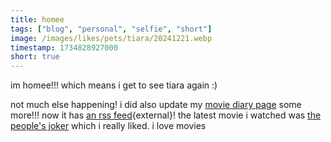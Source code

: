 ```yaml
---
title: homee
tags: ["blog", "personal", "selfie", "short"]
image: /images/likes/pets/tiara/20241221.webp
timestamp: 1734828927000
short: true
---
```

im homee!!! which means i get to see tiara again :)

not much else happening! i did also update my [movie diary page](/watching) some more!!! now it has [an rss feed](/watching.xml){external}! the latest movie i watched was [the people's joker](/watching#the-peoples-joker) which i really liked. i love movies